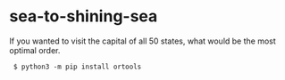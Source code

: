 # sea-to-shining-sea
If you wanted to visit the capital of all 50 states, what would be the most optimal order.


```
 $ python3 -m pip install ortools
```
